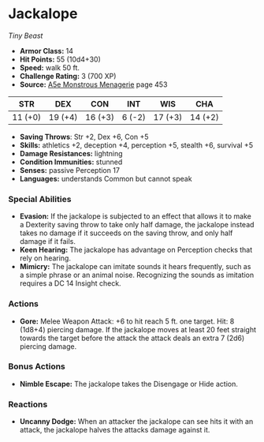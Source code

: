 # Jackalope

*Tiny* *Beast*

- **Armor Class:** 14
- **Hit Points:** 55 (10d4+30)
- **Speed:** walk 50 ft.
- **Challenge Rating:** 3 (700 XP)
- **Source:** [A5e Monstrous Menagerie](https://enpublishingrpg.com/products/level-up-monstrous-menagerie-a5e) page 453

| STR | DEX | CON | INT | WIS | CHA |
| --- | --- | --- | --- | --- | --- |
| 11 (+0) | 19 (+4) | 16 (+3) | 6 (-2) | 17 (+3) | 14 (+2) |

- **Saving Throws**: Str +2, Dex +6, Con +5
- **Skills:** athletics +2, deception +4, perception +5, stealth +6, survival +5
- **Damage Resistances:** lightning
- **Condition Immunities:** stunned
- **Senses:** passive Perception 17
- **Languages:** understands Common but cannot speak

### Special Abilities

- **Evasion:** If the jackalope is subjected to an effect that allows it to make a Dexterity saving throw to take only half damage, the jackalope instead takes no damage if it succeeds on the saving throw, and only half damage if it fails.
- **Keen Hearing:** The jackalope has advantage on Perception checks that rely on hearing.
- **Mimicry:** The jackalope can imitate sounds it hears frequently, such as a simple phrase or an animal noise. Recognizing the sounds as imitation requires a DC 14 Insight check.

### Actions

- **Gore:** Melee Weapon Attack: +6 to hit  reach 5 ft.  one target. Hit: 8 (1d8+4) piercing damage. If the jackalope moves at least 20 feet straight towards the target before the attack  the attack deals an extra 7 (2d6) piercing damage.

### Bonus Actions

- **Nimble Escape:** The jackalope takes the Disengage or Hide action.

### Reactions

- **Uncanny Dodge:** When an attacker the jackalope can see hits it with an attack, the jackalope halves the attacks damage against it.


